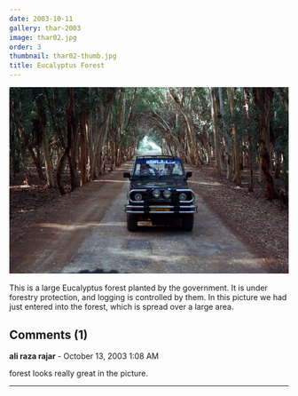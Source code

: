 ```yaml
---
date: 2003-10-11
gallery: thar-2003
image: thar02.jpg
order: 3
thumbnail: thar02-thumb.jpg
title: Eucalyptus Forest
---
```


![Eucalyptus Forest](./thar02.jpg)

This is a large Eucalyptus forest planted by the government. It is under forestry protection, and logging is controlled by them. In this picture we had just entered into the forest, which is spread over a large area.

<div id="comments">

## Comments (1)

**ali raza rajar** - October 13, 2003  1:08 AM

forest looks really great in the picture.

---

</div>